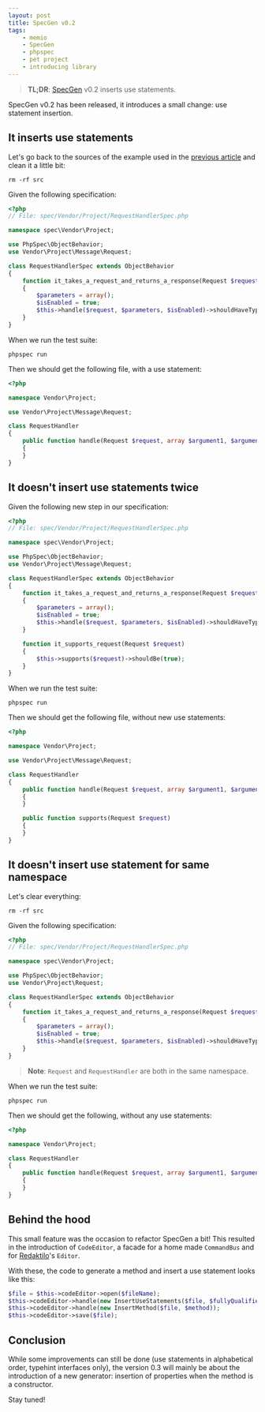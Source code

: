 ```yaml
---
layout: post
title: SpecGen v0.2
tags:
    - memio
    - SpecGen
    - phpspec
    - pet project
    - introducing library
---
```


> **TL;DR**: [SpecGen](http://github.com/memio/spec-gen) v0.2 inserts use statements.

SpecGen v0.2 has been released, it introduces a small change: use statement insertion.

## It inserts use statements

Let's go back to the sources of the example used in the [previous article](/2015/05/13/memio-spec-gen.html)
and clean it a little bit:

    rm -rf src

Given the following specification:

```php
<?php
// File: spec/Vendor/Project/RequestHandlerSpec.php

namespace spec\Vendor\Project;

use PhpSpec\ObjectBehavior;
use Vendor\Project\Message\Request;

class RequestHandlerSpec extends ObjectBehavior
{
    function it_takes_a_request_and_returns_a_response(Request $request)
    {
        $parameters = array();
        $isEnabled = true;
        $this->handle($request, $parameters, $isEnabled)->shouldHaveType('Vendor\Project\Message\Response');
    }
}
```

When we run the test suite:

    phpspec run

Then we should get the following file, with a use statement:

```php
<?php

namespace Vendor\Project;

use Vendor\Project\Message\Request;

class RequestHandler
{
    public function handle(Request $request, array $argument1, $argument2)
    {
    }
}
```

## It doesn't insert use statements twice

Given the following new step in our specification:

```php
<?php
// File: spec/Vendor/Project/RequestHandlerSpec.php

namespace spec\Vendor\Project;

use PhpSpec\ObjectBehavior;
use Vendor\Project\Message\Request;

class RequestHandlerSpec extends ObjectBehavior
{
    function it_takes_a_request_and_returns_a_response(Request $request)
    {
        $parameters = array();
        $isEnabled = true;
        $this->handle($request, $parameters, $isEnabled)->shouldHaveType('Vendor\Project\Message\Response');
    }

    function it_supports_request(Request $request)
    {
        $this->supports($request)->shouldBe(true);
    }
}
```

When we run the test suite:

    phpspec run

Then we should get the following file, without new use statements:

```php
<?php

namespace Vendor\Project;

use Vendor\Project\Message\Request;

class RequestHandler
{
    public function handle(Request $request, array $argument1, $argument2)
    {
    }

    public function supports(Request $request)
    {
    }
}
```

## It doesn't insert use statement for same namespace

Let's clear everything:

    rm -rf src

Given the following specification:

```php
<?php
// File: spec/Vendor/Project/RequestHandlerSpec.php

namespace spec\Vendor\Project;

use PhpSpec\ObjectBehavior;
use Vendor\Project\Request;

class RequestHandlerSpec extends ObjectBehavior
{
    function it_takes_a_request_and_returns_a_response(Request $request)
    {
        $parameters = array();
        $isEnabled = true;
        $this->handle($request, $parameters, $isEnabled)->shouldHaveType('Vendor\Project\Response');
    }
}
```

> **Note**: `Request` and `RequestHandler` are both in the same namespace.

When we run the test suite:

    phpspec run

Then we should get the following, without any use statements:

```php
<?php

namespace Vendor\Project;

class RequestHandler
{
    public function handle(Request $request, array $argument1, $argument2)
    {
    }
}
```

## Behind the hood

This small feature was the occasion to refactor SpecGen a bit! This resulted in the
introduction of `CodeEditor`, a facade for a home made `CommandBus` and for
[Redaktilo](http://gnugat.github.io/redaktilo)'s `Editor`.

With these, the code to generate a method and insert a use statement looks like this:

```php
$file = $this->codeEditor->open($fileName);
$this->codeEditor->handle(new InsertUseStatements($file, $fullyQualifiedNames));
$this->codeEditor->handle(new InsertMethod($file, $method));
$this->codeEditor->save($file);
```

## Conclusion

While some improvements can still be done (use statements in alphabetical order,
typehint interfaces only), the version 0.3 will mainly be about the introduction
of a new generator: insertion of properties when the method is a constructor.

Stay tuned!
